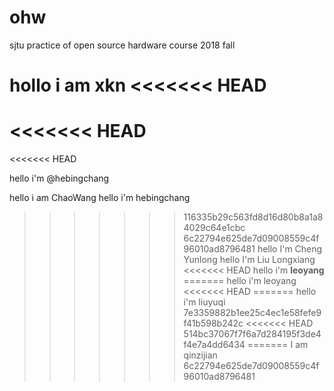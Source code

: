 # ohw
sjtu practice of open source hardware course 2018 fall

hollo i am xkn
<<<<<<< HEAD
=======
<<<<<<< HEAD
=======
<<<<<<< HEAD

hello i'm @hebingchang

hello i am ChaoWang
hello i'm hebingchang
>>>>>>> 116335b29c563fd8d16d80b8a1a84029c64e1cbc
>>>>>>> 6c22794e625de7d09008559c4f96010ad8796481
hello I'm Cheng Yunlong
hello I'm Liu Longxiang
<<<<<<< HEAD
hello i'm **leoyang**
=======
hello i'm leoyang
<<<<<<< HEAD
=======
hello i'm liuyuqi
>>>>>>> 7e3359882b1ee25c4ec1e58fefe9f41b598b242c
<<<<<<< HEAD
>>>>>>> 514bc37067f7f6a7d284195f3de4f4e7a4dd6434
=======
 I am qinzijian
>>>>>>> 6c22794e625de7d09008559c4f96010ad8796481
